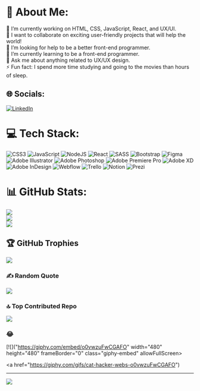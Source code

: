 # 💫 About Me:
🔭 I’m currently working on HTML, CSS, JavaScript, React, and UX/UI.<br>👯 I want to collaborate on exciting user-friendly projects that will help the world!<br>🤝 I’m looking for help to be a better front-end programmer.<br>🌱 I’m currently learning to be a front-end programmer.<br>💬 Ask me about anything related to UX/UX design.<br>⚡ Fun fact: I spend more time studying and going to the movies than hours of sleep.


## 🌐 Socials:
[![LinkedIn](https://img.shields.io/badge/LinkedIn-%230077B5.svg?logo=linkedin&logoColor=white)](https://linkedin.com/in/linkedin.com/in/ale-olvera) 

# 💻 Tech Stack:
![CSS3](https://img.shields.io/badge/css3-%231572B6.svg?style=for-the-badge&logo=css3&logoColor=white) ![JavaScript](https://img.shields.io/badge/javascript-%23323330.svg?style=for-the-badge&logo=javascript&logoColor=%23F7DF1E) ![NodeJS](https://img.shields.io/badge/node.js-6DA55F?style=for-the-badge&logo=node.js&logoColor=white) ![React](https://img.shields.io/badge/react-%2320232a.svg?style=for-the-badge&logo=react&logoColor=%2361DAFB) ![SASS](https://img.shields.io/badge/SASS-hotpink.svg?style=for-the-badge&logo=SASS&logoColor=white) ![Bootstrap](https://img.shields.io/badge/bootstrap-%23563D7C.svg?style=for-the-badge&logo=bootstrap&logoColor=white) 	![Figma](https://img.shields.io/badge/figma-%23F24E1E.svg?style=for-the-badge&logo=figma&logoColor=white) ![Adobe Illustrator](https://img.shields.io/badge/adobeillustrator-%23FF9A00.svg?style=for-the-badge&logo=adobeillustrator&logoColor=white) ![Adobe Photoshop](https://img.shields.io/badge/adobephotoshop-%2331A8FF.svg?style=for-the-badge&logo=adobephotoshop&logoColor=white) ![Adobe Premiere Pro](https://img.shields.io/badge/Adobe%20Premiere%20Pro-9999FF.svg?style=for-the-badge&logo=Adobe%20Premiere%20Pro&logoColor=white) ![Adobe XD](https://img.shields.io/badge/Adobe%20XD-470137?style=for-the-badge&logo=Adobe%20XD&logoColor=#FF61F6) ![Adobe InDesign](https://img.shields.io/badge/Adobe%20InDesign-49021F?style=for-the-badge&logo=adobeindesign&logoColor=white) ![Webflow](https://img.shields.io/badge/Webflow-4353FF?style=for-the-badge&logo=webflow&logoColor=white) ![Trello](https://img.shields.io/badge/Trello-%23026AA7.svg?style=for-the-badge&logo=Trello&logoColor=white) ![Notion](https://img.shields.io/badge/Notion-%23000000.svg?style=for-the-badge&logo=notion&logoColor=white) ![Prezi](https://img.shields.io/badge/Prezi-%23000000.svg?style=for-the-badge&logo=Prezi&logoColor=white)
# 📊 GitHub Stats:
![](https://github-readme-stats.vercel.app/api?username=alejandra-0lv3ra&theme=blue-green&hide_border=true&include_all_commits=true&count_private=false)<br/>
![](https://github-readme-streak-stats.herokuapp.com/?user=alejandra-0lv3ra&theme=blue-green&hide_border=true)<br/>
![](https://github-readme-stats.vercel.app/api/top-langs/?username=alejandra-0lv3ra&theme=blue-green&hide_border=true&include_all_commits=true&count_private=false&layout=compact)

## 🏆 GitHub Trophies
![](https://github-profile-trophy.vercel.app/?username=alejandra-0lv3ra&theme=radical&no-frame=false&no-bg=true&margin-w=4)

### ✍️ Random Quote
![](https://quotes-github-readme.vercel.app/api?type=horizontal&theme=radical)

### 🔝 Top Contributed Repo
![](https://github-contributor-stats.vercel.app/api?username=alejandra-0lv3ra&limit=5&theme=dark&combine_all_yearly_contributions=true)

### 😂 
[![]("https://giphy.com/embed/o0vwzuFwCGAFO" width="480" height="480" frameBorder="0" class="giphy-embed" allowFullScreen></iframe><p><a href="https://giphy.com/gifs/cat-hacker-webs-o0vwzuFwCGAFO")

---
[![](https://visitcount.itsvg.in/api?id=alejandra-0lv3ra&icon=0&color=0)](https://visitcount.itsvg.in)

<!-- Proudly created with GPRM ( https://gprm.itsvg.in ) -->
